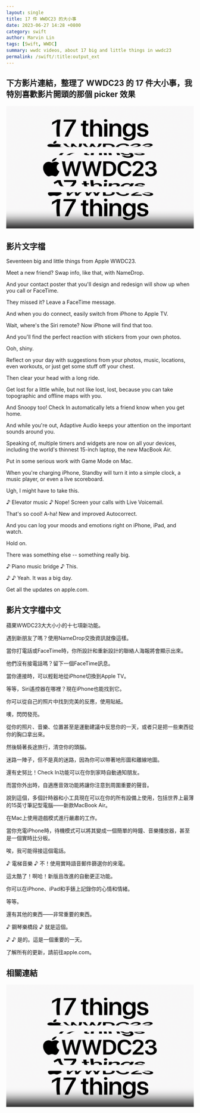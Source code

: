 ```yaml
---
layout: single
title: 17 件 WWDC23 的大小事
date: 2023-06-27 14:28 +0800
category: swift
author: Marvin Lin 
tags: [Swift, WWDC]
summary: wwdc videos, about 17 big and little things in wwdc23
permalink: /swift/:title:output_ext
---
```


## 下方影片連結，整理了 WWDC23 的 17 件大小事，我特別喜歡影片開頭的那個 picker 效果

[![17 件 WWDC23 的大小事](/assets/swift/wwdc23/things17_in_wwdc23.png)](https://developer.apple.com/videos/play/wwdc2023/111486/)

## 影片文字檔

Seventeen big and little things from Apple WWDC23.

Meet a new friend? Swap info, like that, with NameDrop.

And your contact poster that you'll design and redesign will show up when you call or FaceTime.

They missed it? Leave a FaceTime message.

And when you do connect, easily switch from iPhone to Apple TV.

Wait, where's the Siri remote?  Now iPhone will find that too.

And you'll find the perfect reaction with stickers from your own photos.

Ooh, shiny.

Reflect on your day with suggestions from your photos, music, locations, even workouts, or just get some stuff off your chest.

Then clear your head with a long ride.

Get lost for a little while, but not like lost, lost, because you can take topographic and offline maps with you.

And Snoopy too! Check In automatically lets a friend know when you get home.

And while you're out, Adaptive Audio keeps your attention on the important sounds around you.

 Speaking of, multiple timers and widgets are now on all your devices, including the world's thinnest 15-inch laptop, the new MacBook Air.

   Put in some serious work with Game Mode on Mac.

When you're charging iPhone, Standby will turn it into a simple clock, a music player, or even a live scoreboard.

Ugh, I might have to take this.

♪ Elevator music ♪ Nope! Screen your calls with Live Voicemail.

That's so  cool! A-ha! New and improved Autocorrect.

And you can log your moods and emotions right on iPhone, iPad, and watch.

 Hold on.

There was something else -- something really big.

♪ Piano music bridge ♪ This.

♪  ♪ Yeah. It was a big day.

Get all the updates on apple.com.

## 影片文字檔中文

蘋果WWDC23大大小小的十七項新功能。

遇到新朋友了嗎？使用NameDrop交換資訊就像這樣。

當你打電話或FaceTime時，你所設計和重新設計的聯絡人海報將會顯示出來。

他們沒有接電話嗎？留下一個FaceTime訊息。

當你連接時，可以輕鬆地從iPhone切換到Apple TV。

等等，Siri遙控器在哪裡？現在iPhone也能找到它。

你可以從自己的照片中找到完美的反應，使用貼紙。

噢，閃閃發亮。

從你的照片、音樂、位置甚至是運動建議中反思你的一天，或者只是把一些東西從你的胸口拿出來。

然後騎著長途旅行，清空你的頭腦。

迷路一陣子，但不是真的迷路，因為你可以帶著地形圖和離線地圖。

還有史努比！Check In功能可以在你到家時自動通知朋友。

而當你外出時，自適應音效功能將讓你注意到周圍重要的聲音。

說到這個，多個計時器和小工具現在可以在你的所有設備上使用，包括世界上最薄的15英寸筆記型電腦——新款MacBook Air。

在Mac上使用遊戲模式進行嚴肅的工作。

當你充電iPhone時，待機模式可以將其變成一個簡單的時鐘、音樂播放器，甚至是一個實時比分板。

唉，我可能得接這個電話。

♪ 電梯音樂 ♪ 不！使用實時語音郵件篩選你的來電。

這太酷了！啊哈！新版且改進的自動更正功能。

你可以在iPhone、iPad和手錶上記錄你的心情和情緒。

等等。

還有其他的東西——非常重要的東西。

♪ 鋼琴樂橋段 ♪ 就是這個。

♪ ♪ 是的。這是一個重要的一天。

了解所有的更新，請前往apple.com。

## 相關連結

[![17 件 WWDC23 的大小事](/assets/swift/wwdc23/things17_in_wwdc23.png)](https://developer.apple.com/videos/play/wwdc2023/111486/)